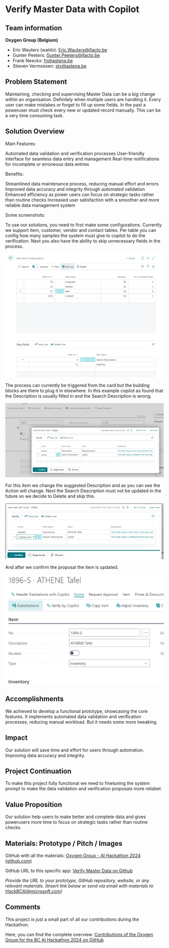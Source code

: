 # Verify Master Data with Copilot

## Team information  

**Oxygen Group (Belgium)**

- Eric Wauters (waldo): Eric.Wauters@ifacto.be
- Gunter Peeters: Gunter.Peeters@ifacto.be
- Frank Neeckx: fn@astena.be
- Stieven Vermoesen: stv@astena.be

## Problem Statement
Maintaining, checking and supervising Master Data can be a big change within an organisation. Definitely when multiple users are handling it.
Every user can make mistakes or forget to fill up some fields.
In the past a poweruser must check every new or updated record manually. This can be a very time consuming task.

## Solution Overview
Main Features:

Automated data validation and verification processes
User-friendly interface for seamless data entry and management
Real-time notifications for incomplete or erroneous data entries

Benefits:

Streamlined data maintenance process, reducing manual effort and errors
Improved data accuracy and integrity through automated validation
Enhanced efficiency as power users can focus on strategic tasks rather than routine checks
Increased user satisfaction with a smoother and more reliable data management system

Some screenshots:

To use our solutions, you need to first make some configurations. Currently we support item, customer, vendor and contact tables. Per table you can config how many samples the system must give to copilot to do the verification. Next you also have the ability to skip unnecessary fields in the process. 

![image-20240222230752664](../ReadMe.assets/image-20240222230752664.png)

The process can currently be triggered from the card but the building blocks are there to plug it in elsewhere. 
In this example copilot as found that the Description is usually filled in and the Search Description is wrong.

![image-20240222231236547](../ReadMe.assets/image-20240222231236547.png)

For this item we change the suggested Description and as you can see the Action will change. Next the Search Description must not be updated in the future so we decide to Delete and skip this.

![image-20240222231651847](../ReadMe.assets/image-20240222231651847.png)

And after we confirm the proposal the item is updated.

![image-20240222231749685](../ReadMe.assets/image-20240222231749685.png)

## Accomplishments
We achieved to develop a functional prototype, showcasing the core features. It implements automated data validation and verification processes, reducing manual workload. But it needs some more tweaking.

## Impact 
Our solution will save time and effort for users through automation.
Improving data accuracy and integrity.

## Project Continuation
To make this project fully functional we need to finetuning the system prompt to make the data validation and verification proposals more reliabel. 

## Value Proposition 
Our solution help users to make better and complete data and gives powerusers more time to focus on strategic tasks rather than routine checks. 

## Materials: Prototype / Pitch / Images 

GitHub with all the materials: [Oxygen Group - AI Hackathon 2024 (github.com)](https://github.com/OxygenGroupBE/AIHackathon2024)

GitHub URL to this specific app: [Verify Master Data on Github](https://github.com/OxygenGroupBE/AIHackathon2024/tree/main/VerifyMasterData)

*Provide the URL to your prototype, GitHub repository, website, or any relevant materials.* 
*(Insert link below or send via email with materials to HackBCAI@microsoft.com)* 

## Comments

This project is just a small part of all our contributions during the Hackathon.  

Here, you can find the complete overview:  [Contributions of the Oxygen Group for the BC AI Hackathon 2024 on GitHub](https://github.com/OxygenGroupBE/AIHackathon2024/blob/main/ReadMe.md)
